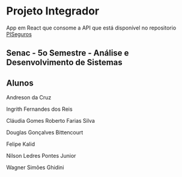 # Projeto Integrador

App em React que consome a API que está disponível no repositorio
[PISeguros](https://github.com/IngrithReis/PISegurosg)

## Senac - 5o Semestre - Análise e Desenvolvimento de Sistemas

## Alunos

Andreson da Cruz

Ingrith Fernandes dos Reis

Cláudia Gomes Roberto Farias Silva

Douglas Gonçalves Bittencourt

Felipe Kalid

Nilson Ledres Pontes Junior

Wagner Simões Ghidini
